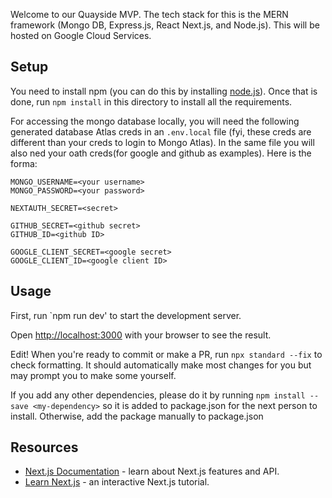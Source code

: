 Welcome to our Quayside MVP. The tech stack for this is the MERN framework (Mongo DB, Express.js, React Next.js, and Node.js). This will be hosted on Google Cloud Services.

## Setup
You need to install npm (you can do this by installing [node.js](https://nodejs.org/en/download)). Once that is done, run `npm install` in this directory to install all the requirements.

For accessing the mongo database locally, you will need the following generated database Atlas creds in an `.env.local` file (fyi, these creds are different than your creds to login to Mongo Atlas). In the same file you will also ned your oath creds(for google and github as examples). Here is the forma:

```
MONGO_USERNAME=<your username>
MONGO_PASSWORD=<your password>

NEXTAUTH_SECRET=<secret>

GITHUB_SECRET=<github secret>
GITHUB_ID=<github ID>

GOOGLE_CLIENT_SECRET=<google secret>
GOOGLE_CLIENT_ID=<google client ID>
```

## Usage

First, run `npm run dev' to start the development server.


Open [http://localhost:3000](http://localhost:3000) with your browser to see the result.

Edit! When you're ready to commit or make a PR, run `npx standard --fix` to check formatting. It should automatically make most changes for you but may prompt you to make some yourself.

If you add any other dependencies, please do it by running `npm install --save <my-dependency>` so it is added to package.json for the next person to install. Otherwise, add the package manually to package.json


## Resources
- [Next.js Documentation](https://nextjs.org/docs) - learn about Next.js features and API.
- [Learn Next.js](https://nextjs.org/learn) - an interactive Next.js tutorial.

